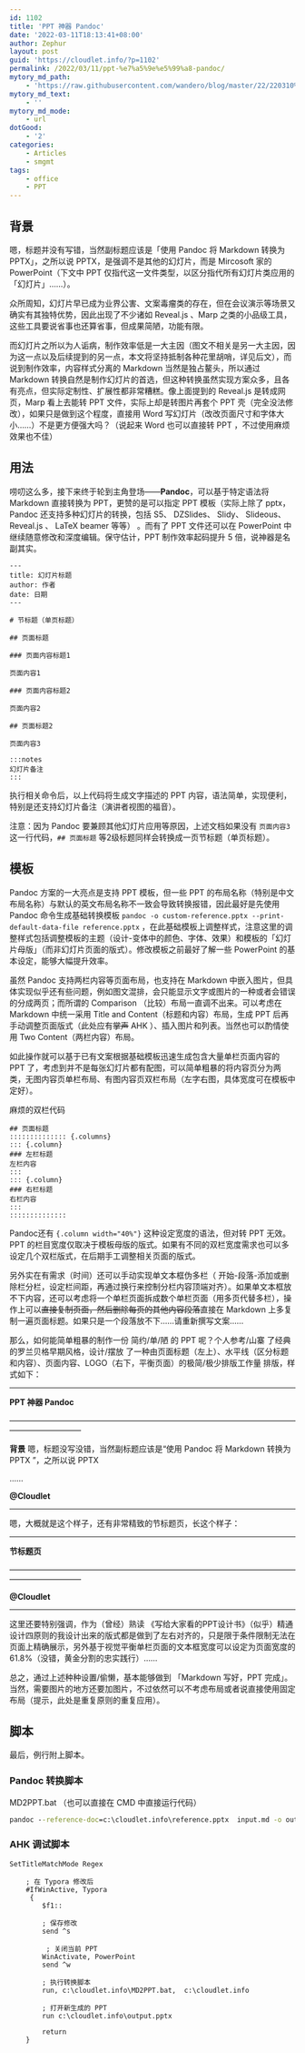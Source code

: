 ```yaml
---
id: 1102
title: 'PPT 神器 Pandoc'
date: '2022-03-11T18:13:41+08:00'
author: Zephur
layout: post
guid: 'https://cloudlet.info/?p=1102'
permalink: /2022/03/11/ppt-%e7%a5%9e%e5%99%a8-pandoc/
mytory_md_path:
    - 'https://raw.githubusercontent.com/wandero/blog/master/22/220310%20PPT%20%E7%A5%9E%E5%99%A8%20Pandoc.md'
mytory_md_text:
    - ''
mytory_md_mode:
    - url
dotGood:
    - '2'
categories:
    - Articles
    - smgmt
tags:
    - office
    - PPT
---
```


## 背景

嗯，标题并没有写错，当然副标题应该是「使用 Pandoc 将 Markdown 转换为 PPTX」，之所以说 PPTX，是强调不是其他的幻灯片，而是 Mircosoft 家的 PowerPoint（下文中 PPT 仅指代这一文件类型，以区分指代所有幻灯片类应用的「幻灯片」……）。

众所周知，幻灯片早已成为业界公害、文案毒瘤类的存在，但在会议演示等场景又确实有其独特优势，因此出现了不少诸如 Reveal.js 、Marp 之类的小品级工具，这些工具要说省事也还算省事，但成果简陋，功能有限。

而幻灯片之所以为人诟病，制作效率低是一大主因（图文不相关是另一大主因，因为这一点以及后续提到的另一点，本文将坚持抵制各种花里胡哨，详见后文），而说到制作效率，内容样式分离的 Markdown 当然是独占鳌头，所以通过 Markdown 转换自然是制作幻灯片的首选，但这种转换虽然实现方案众多，且各有亮点，但实际定制性、扩展性都非常糟糕。像上面提到的 Reveal.js 是转成网页，Marp 看上去能转 PPT 文件，实际上却是转图片再套个 PPT 壳（完全没法修改），如果只是做到这个程度，直接用 Word 写幻灯片（改改页面尺寸和字体大小……）不是更方便强大吗？（说起来 Word 也可以直接转 PPT ，不过使用麻烦效果也不佳）

## 用法

唠叨这么多，接下来终于轮到主角登场——**Pandoc**，可以基于特定语法将 Markdown 直接转换为 PPT，更赞的是可以指定 PPT 模板（实际上除了 pptx， Pandoc 还支持多种幻灯片的转换，包括 S5、 DZSlides、 Slidy、 Slideous、Reveal.js 、 LaTeX beamer 等等） 。而有了 PPT 文件还可以在 PowerPoint 中继续随意修改和深度编辑。保守估计，PPT 制作效率起码提升 5 倍，说神器是名副其实。

```
---
title: 幻灯片标题
author: 作者
date: 日期
---

# 节标题（单页标题）

## 页面标题

### 页面内容标题1

页面内容1

### 页面内容标题2

页面内容2

## 页面标题2

页面内容3

:::notes
幻灯片备注
:::

```

执行相关命令后，以上代码将生成文字描述的 PPT 内容，语法简单，实现便利，特别是还支持幻灯片备注（演讲者视图的福音）。

注意：因为 Pandoc 要兼顾其他幻灯片应用等原因，上述文档如果没有 `页面内容3` 这一行代码，`## 页面标题` 等2级标题同样会转换成一页节标题（单页标题）。

## 模板

Pandoc 方案的一大亮点是支持 PPT 模板，但一些 PPT 的布局名称（特别是中文布局名称）与默认的英文布局名称不一致会导致转换报错，因此最好是先使用 Pandoc 命令生成基础转换模板 `pandoc -o custom-reference.pptx --print-default-data-file reference.pptx` ，在此基础模板上调整样式，注意这里的调整样式包括调整模板的主题（设计-变体中的颜色、字体、效果）和模板的「幻灯片母版」（而非幻灯片页面的版式）。修改模板之前最好了解一些 PowerPoint 的基本设定，能够大幅提升效率。

虽然 Pandoc 支持两栏内容等页面布局，也支持在 Markdown 中嵌入图片，但具体实现似乎还有些问题，例如图文混排，会只能显示文字或图片的一种或者会错误的分成两页；而所谓的 Comparison （比较）布局一直调不出来。可以考虑在 Markdown 中统一采用 Title and Content（标题和内容）布局，生成 PPT 后再手动调整页面版式（此处应有<del>掌声</del> AHK ）、插入图片和列表。当然也可以酌情使用 Two Content（两栏内容）布局。

如此操作就可以基于已有文案根据基础模板迅速生成包含大量单栏页面内容的 PPT 了，考虑到并不是每张幻灯片都有配图，可以简单粗暴的将内容页分为两类，无图内容页单栏布局、有图内容页双栏布局（左字右图，具体宽度可在模板中定好）。

麻烦的双栏代码

```
## 页面标题
:::::::::::::: {.columns}
::: {.column}
### 左栏标题
左栏内容
:::
::: {.column}
### 右栏标题
右栏内容
:::
::::::::::::::
```

Pandoc还有 `{.column width="40%"}` 这种设定宽度的语法，但对转 PPT 无效。PPT 的栏目宽度仅取决于模板母版的版式。如果有不同的双栏宽度需求也可以多设定几个双栏版式，在后期手工调整相关页面的版式。

另外实在有需求（时间）还可以手动实现单文本框伪多栏（ 开始-段落-添加或删除栏分栏，设定栏间距，再通过换行来控制分栏内容顶端对齐）。如果单文本框放不下内容，还可以考虑将一个单栏页面拆成数个单栏页面（用多页代替多栏），操作上可以<del>直接复制页面，然后删除每页的其他内容段落</del>直接在 Markdown 上多复制一遍页面标题。如果只是一个段落放不下……请重新撰写文案……

那么，如何能简单粗暴的制作一份 简约/单/陋 的 PPT 呢？个人参考/山寨 了经典的罗兰贝格早期风格，设计/摆放 了一种由页面标题（左上）、水平线（区分标题和内容）、页面内容、LOGO（右下，平衡页面）的极简/极少排版工作量 排版，样式如下：

- - - - - -

**PPT 神器 Pandoc**

—————————————————————————————————————————————

**背景** 嗯，标题没写没错，当然副标题应该是“使用 Pandoc 将 Markdown 转换为 PPTX ”，之所以说 PPTX

……

**@Cloudlet**

- - - - - -

嗯，大概就是这个样子，还有非常精致的节标题页，长这个样子：

- - - - - -

**节标题页**

—————————————————————————————————————————————

**@Cloudlet**

- - - - - -

这里还要特别强调，作为（曾经）熟读 《写给大家看的PPT设计书》（似乎）精通设计四原则的我设计出来的版式都是做到了左右对齐的，只是限于条件限制无法在页面上精确展示，另外基于视觉平衡单栏页面的文本框宽度可以设定为页面宽度的61.8%（没错，黄金分割的忠实践行）……

总之，通过上述种种设置/偷懒，基本能够做到 「Markdown 写好，PPT 完成」。当然，需要图片的地方还要加图片，不过依然可以不考虑布局或者说直接使用固定布局（提示，此处是重复原则的重复应用）。

## 脚本

最后，例行附上脚本。

### Pandoc 转换脚本

MD2PPT.bat （也可以直接在 CMD 中直接运行代码）

```bat
pandoc --reference-doc=c:\cloudlet.info\reference.pptx  input.md -o output.pptx
```

### AHK 调试脚本

```autohotkey
SetTitleMatchMode Regex

    ; 在 Typora 修改后
    #IfWinActive, Typora
     {
        $f1::

        ; 保存修改
        send ^s

         ; 关闭当前 PPT
        WinActivate, PowerPoint
        send ^w

        ; 执行转换脚本
        run, c:\cloudlet.info\MD2PPT.bat,  c:\cloudlet.info

        ; 打开新生成的 PPT
        run c:\cloudlet.info\output.pptx

        return
    }
```